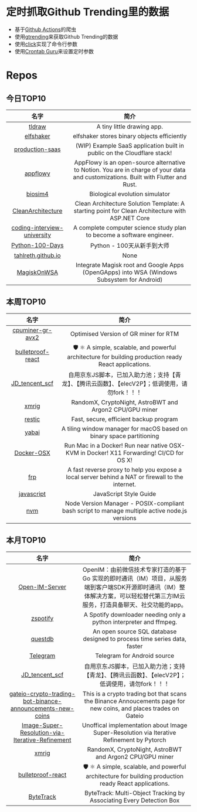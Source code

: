 # 定时抓取Github Trending里的数据
* 基于[Github Actions](https://docs.github.com/en/actions)的爬虫
* 使用[gtrending](https://github.com/hedythedev/gtrending)来获取Github Trending的数据
* 使用[click](https://github.com/pallets/click)实现了命令行参数
* 使用[Crontab Guru](https://crontab.guru/)来设置定时参数

# Repos
## 今日TOP10 
<!-- START OF DAILY_TOP10_REPOS -->
| 名字 | 简介 |
| :----: | :----: |
| [tldraw](https://github.com/tldraw/tldraw) | A tiny little drawing app. |
| [elfshaker](https://github.com/elfshaker/elfshaker) | elfshaker stores binary objects efficiently |
| [production-saas](https://github.com/cloudflare/production-saas) | (WIP) Example SaaS application built in public on the Cloudflare stack! |
| [appflowy](https://github.com/AppFlowy-IO/appflowy) | AppFlowy is an open-source alternative to Notion. You are in charge of your data and customizations. Built with Flutter and Rust. |
| [biosim4](https://github.com/davidrmiller/biosim4) | Biological evolution simulator |
| [CleanArchitecture](https://github.com/ardalis/CleanArchitecture) | Clean Architecture Solution Template: A starting point for Clean Architecture with ASP.NET Core |
| [coding-interview-university](https://github.com/jwasham/coding-interview-university) | A complete computer science study plan to become a software engineer. |
| [Python-100-Days](https://github.com/jackfrued/Python-100-Days) | Python - 100天从新手到大师 |
| [tahlreth.github.io](https://github.com/Tahlreth/tahlreth.github.io) | None |
| [MagiskOnWSA](https://github.com/LSPosed/MagiskOnWSA) | Integrate Magisk root and Google Apps (OpenGApps) into WSA (Windows Subsystem for Android) |
<!-- END OF DAILY_TOP10_REPOS -->

## 本周TOP10
<!-- START OF WEEKLY_TOP10_REPOS -->
| 名字 | 简介 |
| :----: | :----: |
| [cpuminer-gr-avx2](https://github.com/WyvernTKC/cpuminer-gr-avx2) | Optimised Version of GR miner for RTM |
| [bulletproof-react](https://github.com/alan2207/bulletproof-react) | 🛡️ ⚛️ A simple, scalable, and powerful architecture for building production ready React applications. |
| [JD_tencent_scf](https://github.com/zero205/JD_tencent_scf) | 自用京东JS脚本，已加入助力池；支持【青龙】、【腾讯云函数】、【elecV2P】；低调使用，请勿fork！！！ |
| [xmrig](https://github.com/xmrig/xmrig) | RandomX, CryptoNight, AstroBWT and Argon2 CPU/GPU miner |
| [restic](https://github.com/restic/restic) | Fast, secure, efficient backup program |
| [yabai](https://github.com/koekeishiya/yabai) | A tiling window manager for macOS based on binary space partitioning |
| [Docker-OSX](https://github.com/sickcodes/Docker-OSX) | Run Mac in a Docker! Run near native OSX-KVM in Docker! X11 Forwarding! CI/CD for OS X! |
| [frp](https://github.com/fatedier/frp) | A fast reverse proxy to help you expose a local server behind a NAT or firewall to the internet. |
| [javascript](https://github.com/airbnb/javascript) | JavaScript Style Guide |
| [nvm](https://github.com/nvm-sh/nvm) | Node Version Manager - POSIX-compliant bash script to manage multiple active node.js versions |
<!-- END OF WEEKLY_TOP10_REPOS -->

## 本月TOP10
<!-- START OF MONTHLY_TOP10_REPOS -->
| 名字 | 简介 |
| :----: | :----: |
| [Open-IM-Server](https://github.com/OpenIMSDK/Open-IM-Server) | OpenIM：由前微信技术专家打造的基于 Go 实现的即时通讯（IM）项目，从服务端到客户端SDK开源即时通讯（IM）整体解决方案，可以轻松替代第三方IM云服务，打造具备聊天、社交功能的app。 |
| [zspotify](https://github.com/Footsiefat/zspotify) | A Spotify downloader needing only a python interpreter and ffmpeg. |
| [questdb](https://github.com/questdb/questdb) | An open source SQL database designed to process time series data, faster |
| [Telegram](https://github.com/DrKLO/Telegram) | Telegram for Android source |
| [JD_tencent_scf](https://github.com/zero205/JD_tencent_scf) | 自用京东JS脚本，已加入助力池；支持【青龙】、【腾讯云函数】、【elecV2P】；低调使用，请勿fork！！！ |
| [gateio-crypto-trading-bot-binance-announcements-new-coins](https://github.com/CyberPunkMetalHead/gateio-crypto-trading-bot-binance-announcements-new-coins) | This is a crypto trading bot that scans the Binance Annoucements page for new coins, and places trades on Gateio |
| [Image-Super-Resolution-via-Iterative-Refinement](https://github.com/Janspiry/Image-Super-Resolution-via-Iterative-Refinement) | Unoffical implementation about Image Super-Resolution via Iterative Refinement by Pytorch |
| [xmrig](https://github.com/xmrig/xmrig) | RandomX, CryptoNight, AstroBWT and Argon2 CPU/GPU miner |
| [bulletproof-react](https://github.com/alan2207/bulletproof-react) | 🛡️ ⚛️ A simple, scalable, and powerful architecture for building production ready React applications. |
| [ByteTrack](https://github.com/ifzhang/ByteTrack) | ByteTrack: Multi-Object Tracking by Associating Every Detection Box |
<!-- END OF MONTHLY_TOP10_REPOS -->
